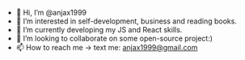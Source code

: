 - 👋 Hi, I’m @anjax1999
- 👀 I’m interested in self-development, business and reading books.
- 🌱 I’m currently developing my JS and React skills.
- 💞️ I’m looking to collaborate on some open-source project:)
- 📫 How to reach me -> text me: anjax1999@gmail.com

<!---
anjax1999/anjax1999 is a ✨ special ✨ repository because its `README.md` (this file) appears on your GitHub profile.
You can click the Preview link to take a look at your changes.
--->
